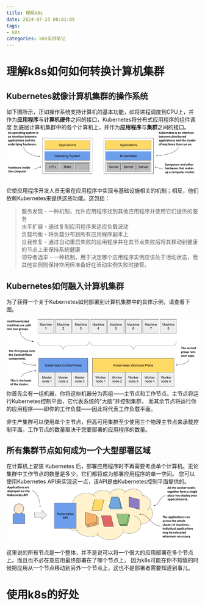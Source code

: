 ```yaml
---
title: 理解k8s
date: 2024-07-23 00:01:09
tags:
- k8s
categories: k8s实战笔记
---
```

# 理解k8s如何如何转换计算机集群
## Kubernetes就像计算机集群的操作系统
如下图所示，正如操作系统支持计算机的基本功能，如将进程调度到CPU上，并作为**应用程序**与**计算机硬件**之间的接口，Kubernetes将分布式应用程序的组件调度
到底层计算机集群中的各个计算机上，并作为**应用程序**与**集群**之间的接口。<br>
![abc](../assets/image/1.png)<br>

它使应用程序开发人员无需在应用程序中实现与基础设施相关的机制；相反，他们依赖Kubernetes来提供这些功能。这包括：
>服务发现 - 一种机制，允许应用程序找到其他应用程序并使用它们提供的服务  
>水平扩展 - 通过复制应用程序来适应负载波动  
>负载均衡 - 将负载分布到所有应用程序副本上  
>自我修复 - 通过自动重启失败的应用程序并在其节点失败后将其移动到健康的节点上来保持系统健康  
>领导者选举 - 一种机制，用于决定哪个应用程序实例应该处于活动状态，而其他实例则保持空闲但准备好在活动实例失败时接管。  

## Kubernetes如何融入计算机集群
为了获得一个关于Kubernetes如何部署到计算机集群中的具体示例，请查看下图。  
    
![2](../assets/image/2.png)<br>
你首先会有一组机器，你将这些机器分为两组——主节点和工作节点。主节点将运行Kubernetes控制平面，它代表系统的“大脑”并控制集群，
而其余节点将运行你的应用程序——即你的工作负载——因此将代表工作负载平面。<br>

非生产集群可以使用单个主节点，但高可用集群至少使用三个物理主节点来承载控制平面。工作节点的数量取决于您要部署的应用程序的数量。<br>

## 所有集群节点如何成为一个大型部署区域
在计算机上安装 Kubernetes 后，部署应用程序时不再需要考虑单个计算机。无论集群中工作节点的数量是多少，它们都将成为部署应用程序的单一空间。
您可以使用Kubernetes API来实现这一点，该API是由Kubernetes控制平面提供的。<br>
![3](../assets/image/3.png)<br>

这里说的所有节点是一个整体，并不是说可以将一个很大的应用部署在多个节点上。而且也不必在意应用最终部署在了哪个节点上，
因为k8s可能在你不知情的时候把应用从一个节点移动到另外一个节点上，这也不是部署者需要知道到事儿。<br>

# 使用k8s的好处





